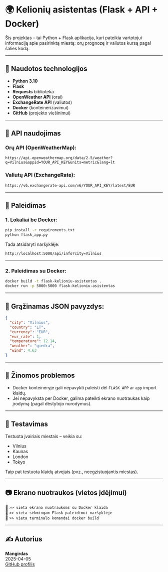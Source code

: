 # 🌍 Kelionių asistentas (Flask + API + Docker)

Šis projektas – tai Python + Flask aplikacija, kuri pateikia vartotojui informaciją apie pasirinktą miestą: orų prognozę ir valiutos kursą pagal šalies kodą.

---

## 🔧 Naudotos technologijos

- **Python 3.10**
- **Flask**
- **Requests** biblioteka
- **OpenWeather API** (orai)
- **ExchangeRate API** (valiutos)
- **Docker** (konteinerizavimui)
- **GitHub** (projekto viešinimui)

---

## 📆 API naudojimas

### Orų API (OpenWeatherMap):
```
https://api.openweathermap.org/data/2.5/weather?q=Vilnius&appid=YOUR_API_KEY&units=metric&lang=lt
```

### Valiutų API (ExchangeRate):
```
https://v6.exchangerate-api.com/v6/YOUR_API_KEY/latest/EUR
```

---

## 🚀 Paleidimas

### 1. Lokaliai be Docker:

```bash
pip install -r requirements.txt
python flask_app.py
```

Tada atsidaryti naršyklėje:  
```
http://localhost:5000/api/info?city=Vilnius
```

---

### 2. Paleidimas su Docker:

```bash
docker build -t flask-kelioniu-asistentas .
docker run -p 5000:5000 flask-kelioniu-asistentas
```

---

## 🔄 Grąžinamas JSON pavyzdys:

```json
{
  "city": "Vilnius",
  "country": "LT",
  "currency": "EUR",
  "eur_rate": 1,
  "temperature": 12.14,
  "weather": "giedra",
  "wind": 4.63
}
```

---

## 🚾 Žinomos problemos

- Docker konteineryje gali nepavykti paleisti dėl `FLASK_APP` ar `app` import klaidų.
- Jei nepavyksta per Docker, galima pateikti ekrano nuotraukas kaip įrodymą (pagal dėstytojo nurodymus).

---

## 🥯 Testavimas

Testuota įvairiais miestais – veikia su:
- Vilnius
- Kaunas
- London
- Tokyo

Taip pat testuota klaidų atvejais (pvz., neegzistuojantis miestas).

---

## 📷 Ekrano nuotraukos (vietos įdėjimui)

📸 `>> vieta ekrano nuotraukoms su Docker klaida`  
📸 `>> vieta sėkmingam Flask paleidimui naršyklėje`  
📸 `>> vieta terminalo komandai docker build`

---

## ✍️ Autorius

**Mangirdas**  
2025-04-05  
[GitHub profilis](https://github.com/lyneksas)

